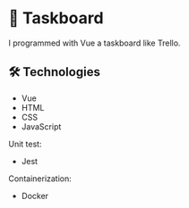# 📝 Taskboard
I programmed with Vue a taskboard like Trello.

## 🛠️ Technologies

- Vue
- HTML
- CSS
- JavaScript

Unit test:
- Jest

Containerization:
- Docker
